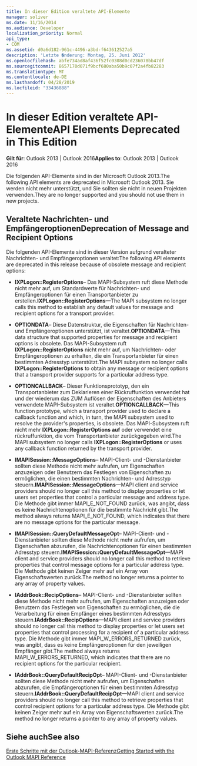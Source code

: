 ```yaml
---
title: In dieser Edition veraltete API-Elemente
manager: soliver
ms.date: 11/16/2014
ms.audience: Developer
localization_priority: Normal
api_type:
- COM
ms.assetid: d0a6d182-961c-4496-a3bd-f643612527a5
description: 'Letzte �nderung: Montag, 25. Juni 2012'
ms.openlocfilehash: abfe734ad8af436f52fc0308d0cd236078bb47df
ms.sourcegitcommit: 8657170d071f9bcf680aba50b9c07f2a4fb82283
ms.translationtype: MT
ms.contentlocale: de-DE
ms.lasthandoff: 04/28/2019
ms.locfileid: "33436888"
---
```

# <a name="api-elements-deprecated-in-this-edition"></a><span data-ttu-id="34773-103">In dieser Edition veraltete API-Elemente</span><span class="sxs-lookup"><span data-stu-id="34773-103">API Elements Deprecated in This Edition</span></span>

  
  
<span data-ttu-id="34773-104">**Gilt für**: Outlook 2013 | Outlook 2016</span><span class="sxs-lookup"><span data-stu-id="34773-104">**Applies to**: Outlook 2013 | Outlook 2016</span></span> 
  
<span data-ttu-id="34773-105">Die folgenden API-Elemente sind in der Microsoft Outlook 2013.</span><span class="sxs-lookup"><span data-stu-id="34773-105">The following API elements are deprecated in Microsoft Outlook 2013.</span></span> <span data-ttu-id="34773-106">Sie werden nicht mehr unterstützt, und Sie sollten sie nicht in neuen Projekten verwenden.</span><span class="sxs-lookup"><span data-stu-id="34773-106">They are no longer supported and you should not use them in new projects.</span></span>
  
## <a name="deprecation-of-message-and-recipient-options"></a><span data-ttu-id="34773-107">Veraltete Nachrichten- und Empfängeroptionen</span><span class="sxs-lookup"><span data-stu-id="34773-107">Deprecation of Message and Recipient Options</span></span>

<span data-ttu-id="34773-108">Die folgenden API-Elemente sind in dieser Version aufgrund veralteter Nachrichten- und Empfängeroptionen veraltet:</span><span class="sxs-lookup"><span data-stu-id="34773-108">The following API elements are deprecated in this release because of obsolete message and recipient options:</span></span>
  
- <span data-ttu-id="34773-109">**IXPLogon::RegisterOptions**– Das MAPI-Subsystem ruft diese Methode nicht mehr auf, um Standardwerte für Nachrichten- und Empfängeroptionen für einen Transportanbieter zu erstellen.</span><span class="sxs-lookup"><span data-stu-id="34773-109">**IXPLogon::RegisterOptions**—The MAPI subsystem no longer calls this method to establish any default values for message and recipient options for a transport provider.</span></span>
    
- <span data-ttu-id="34773-110">**OPTIONDATA**– Diese Datenstruktur, die Eigenschaften für Nachrichten- und Empfängeroptionen unterstützt, ist veraltet.</span><span class="sxs-lookup"><span data-stu-id="34773-110">**OPTIONDATA**—This data structure that supported properties for message and recipient options is obsolete.</span></span> <span data-ttu-id="34773-111">Das MAPI-Subsystem ruft **IXPLogon::RegisterOptions** nicht mehr auf, um Nachrichten- oder Empfängeroptionen zu erhalten, die ein Transportanbieter für einen bestimmten Adresstyp unterstützt.</span><span class="sxs-lookup"><span data-stu-id="34773-111">The MAPI subsystem no longer calls **IXPLogon::RegisterOptions** to obtain any message or recipient options that a transport provider supports for a particular address type.</span></span> 
    
- <span data-ttu-id="34773-112">**OPTIONCALLBACK**– Dieser Funktionsprototyp, den ein Transportanbieter zum Deklarieren einer Rückruffunktion verwendet hat und der wiederum das ZUM Auflösen der Eigenschaften des Anbieters verwendete MAPI-Subsystem ist veraltet.</span><span class="sxs-lookup"><span data-stu-id="34773-112">**OPTIONCALLBACK**—This function prototype, which a transport provider used to declare a callback function and which, in turn, the MAPI subsystem used to resolve the provider's properties, is obsolete.</span></span> <span data-ttu-id="34773-113">Das MAPI-Subsystem ruft nicht mehr **IXPLogon::RegisterOptions auf** oder verwendet eine rückruffunktion, die vom Transportanbieter zurückgegeben wird.</span><span class="sxs-lookup"><span data-stu-id="34773-113">The MAPI subsystem no longer calls **IXPLogon::RegisterOptions** or uses any callback function returned by the transport provider.</span></span> 
    
- <span data-ttu-id="34773-114">**IMAPISession::MessageOptions**– MAPI-Client- und -Dienstanbieter sollten diese Methode nicht mehr aufrufen, um Eigenschaften anzuzeigen oder Benutzern das Festlegen von Eigenschaften zu ermöglichen, die einen bestimmten Nachrichten- und Adresstyp steuern.</span><span class="sxs-lookup"><span data-stu-id="34773-114">**IMAPISession::MessageOptions**—MAPI client and service providers should no longer call this method to display properties or let users set properties that control a particular message and address type.</span></span> <span data-ttu-id="34773-115">Die Methode gibt immer MAPI_E_NOT_FOUND zurück, was angibt, dass es keine Nachrichtenoptionen für die bestimmte Nachricht gibt.</span><span class="sxs-lookup"><span data-stu-id="34773-115">The method always returns MAPI_E_NOT_FOUND, which indicates that there are no message options for the particular message.</span></span>
    
- <span data-ttu-id="34773-116">**IMAPISession::QueryDefaultMessageOpt**– MAPI-Client- und -Dienstanbieter sollten diese Methode nicht mehr aufrufen, um Eigenschaften abzurufen, die Nachrichtenoptionen für einen bestimmten Adresstyp steuern.</span><span class="sxs-lookup"><span data-stu-id="34773-116">**IMAPISession::QueryDefaultMessageOpt**—MAPI client and service providers should no longer call this method to retrieve properties that control message options for a particular address type.</span></span> <span data-ttu-id="34773-117">Die Methode gibt keinen Zeiger mehr auf ein Array von Eigenschaftswerten zurück.</span><span class="sxs-lookup"><span data-stu-id="34773-117">The method no longer returns a pointer to any array of property values.</span></span>
    
- <span data-ttu-id="34773-118">**IAddrBook::RecipOptions**– MAPI-Client- und -Dienstanbieter sollten diese Methode nicht mehr aufrufen, um Eigenschaften anzuzeigen oder Benutzern das Festlegen von Eigenschaften zu ermöglichen, die die Verarbeitung für einen Empfänger eines bestimmten Adresstyps steuern.</span><span class="sxs-lookup"><span data-stu-id="34773-118">**IAddrBook::RecipOptions**—MAPI client and service providers should no longer call this method to display properties or let users set properties that control processing for a recipient of a particular address type.</span></span> <span data-ttu-id="34773-119">Die Methode gibt immer MAPI_W_ERRORS_RETURNED zurück, was angibt, dass es keine Empfängeroptionen für den jeweiligen Empfänger gibt.</span><span class="sxs-lookup"><span data-stu-id="34773-119">The method always returns MAPI_W_ERRORS_RETURNED, which indicates that there are no recipient options for the particular recipient.</span></span>
    
- <span data-ttu-id="34773-120">**IAddrBook::QueryDefaultRecipOpt**– MAPI-Client- und -Dienstanbieter sollten diese Methode nicht mehr aufrufen, um Eigenschaften abzurufen, die Empfängeroptionen für einen bestimmten Adresstyp steuern.</span><span class="sxs-lookup"><span data-stu-id="34773-120">**IAddrBook::QueryDefaultRecipOpt**—MAPI client and service providers should no longer call this method to retrieve properties that control recipient options for a particular address type.</span></span> <span data-ttu-id="34773-121">Die Methode gibt keinen Zeiger mehr auf ein Array von Eigenschaftswerten zurück.</span><span class="sxs-lookup"><span data-stu-id="34773-121">The method no longer returns a pointer to any array of property values.</span></span>
    
## <a name="see-also"></a><span data-ttu-id="34773-122">Siehe auch</span><span class="sxs-lookup"><span data-stu-id="34773-122">See also</span></span>



[<span data-ttu-id="34773-123">Erste Schritte mit der Outlook-MAPI-Referenz</span><span class="sxs-lookup"><span data-stu-id="34773-123">Getting Started with the Outlook MAPI Reference</span></span>](getting-started-with-the-outlook-mapi-reference.md)

